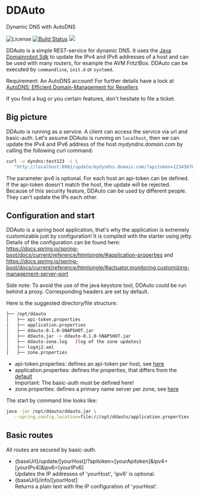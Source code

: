 # DDAuto

Dynamic DNS with AutoDNS

![License](https://img.shields.io/github/license/th-schwarz/DDAuto)
[![Build Status](https://www.travis-ci.com/th-schwarz/DDAuto.svg?token=qSPv4SNGn1yMojeF1zXi&branch=develop)](https://www.travis-ci.com/th-schwarz/DDAuto) 
![](https://img.shields.io/badge/Ready-to%20use-brightgreen)

DDAuto is a simple REST-service for dynamic DNS. It uses the [Java Domainrobot Sdk](https://github.com/InterNetX/java-domainrobot-sdk) to update the IPv4 and IPv6 addresses of a host and can be used with many routers, for example the AVM Fritz!Box.
DDAuto can be executed by `commandline`, `init.d` or `systemd`.

Requirement: An AutoDNS account! For further details have a look at [AutoDNS: Efficient Domain-Management for Resellers](https://www.internetx.com/en/domains/autodns)

If you find a bug or you certain features, don't hesitate to file a ticket.

## Big picture

DDAuto is running as a service. A client can access the service via url and basic-auth. Let's assume DDAuto is running on `localhost`, then we can update the IPv4 and IPv6 address of the host _mydyndns.domain.com_ by calling the following curl command:
```bash
curl -u dyndns:test123 -i \ 
   "http://localhost:8081/update/mydyndns.domain.com/?apitoken=1234567890abcdf&ipv4=127.1.2.4&ipv6=2a03:4000:41:32::2"
```
The parameter _ipv6_ is optional.
For each host an api-token can be defined. If the api-token doesn't match the host, the update will be rejected. Because of this security feature, DDAuto can be used by different people. They can't update the IPs each other.

## Configuration and start

DDAuto is a spring boot application, that's why the application is extremely customizable just by configuration! It is compiled with the starter using jetty. Details of the configuration can be found here: https://docs.spring.io/spring-boot/docs/current/reference/htmlsingle/#application-properties and https://docs.spring.io/spring-boot/docs/current/reference/htmlsingle/#actuator.monitoring.customizing-management-server-port

Side note: To avoid the use of the java keystore tool, DDAuto could be run behind a proxy. Corresponding headers are set by default.

Here is the suggested directory/file structure:

```bash
├── /opt/ddauto
│   ├── api-token.properties
│   ├── application.properties
│   ├── ddauto-0.1.0-SNAPSHOT.jar
│   ├── ddauto.jar -> ddauto-0.1.0-SNAPSHOT.jar
│   ├── ddauto-zone.log   (log of the zone updates)
│   ├── log4j2.xml
│   ├── zone.properties
```
* api-token.properties: defines an api-token per host, see [here](https://github.com/th-schwarz/DDAuto/blob/develop/ddauto-data/api-token.properties_example)
* application.properties: defines the properties, that differs from the [default](https://github.com/th-schwarz/DDAuto/blob/develop/src/main/resources/application.properties)<br>
  Important: The basic-auth must be defined here!
* zone.properties: defines a primary name server per zone, see [here](https://github.com/th-schwarz/DDAuto/blob/develop/ddauto-data/zone.properties_example)

The start by command line looks like:
```bash
java -jar /opt/ddauto/ddauto.jar \
   --spring.config.location=file:///opt/ddauto/application.properties
```

## Basic routes

All routes are secured by basic-auth.

* {baseUrl}/update/[yourHost]/?apitoken=[yourApitoken]&ipv4=[yourIPv4]&ipv6=[yourIPv6] <br>
  Updates the IP addresses of 'yourHost', 'ipv6' is optional.
* {baseUrl}/info/[yourHost] <br>
  Returns a plain text with the IP configuration of 'yourHost'.
